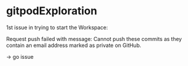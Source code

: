 # gitpodExploration

1st issue in trying to start the Workspace:


Request push failed with message: Cannot push these commits as they contain an email address marked as private on GitHub.

-> go issue
